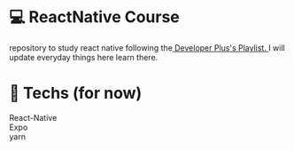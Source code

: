 # :computer: ReactNative Course
repository to study react native following the<a href="https://www.youtube.com/playlist?list=PLxF2lyHGcERApnjQPgeeEIzJJdGurraMW">
Developer Plus's Playlist. 
</a> I will update everyday things here learn there.

# :rocket: Techs (for now)
React-Native <br/>
Expo <br/>
yarn <br/>





